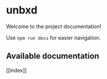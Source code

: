 # unbxd

Welcome to the project documentation!

Use `npm run docs` for easier navigation.

## Available documentation

[[index]]
